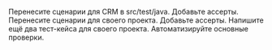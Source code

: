 Перенесите сценарии для CRM в src/test/java. Добавьте ассерты.
Перенесите сценарии для своего проекта. Добавьте ассерты.
Напишите ещё два тест-кейса для своего проекта. Автоматизируйте основные проверки.
